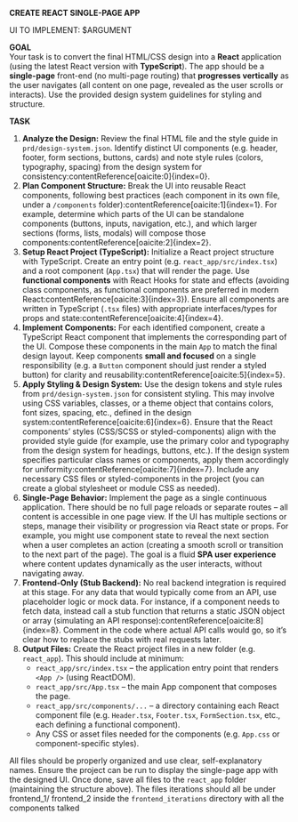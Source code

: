 **CREATE REACT SINGLE-PAGE APP**

UI TO IMPLEMENT: $ARGUMENT

**GOAL**  
Your task is to convert the final HTML/CSS design into a **React** application (using the latest React version with **TypeScript**). The app should be a **single-page** front-end (no multi-page routing) that **progresses vertically** as the user navigates (all content on one page, revealed as the user scrolls or interacts). Use the provided design system guidelines for styling and structure.

**TASK**  
1. **Analyze the Design:** Review the final HTML file and the style guide in `prd/design-system.json`. Identify distinct UI components (e.g. header, footer, form sections, buttons, cards) and note style rules (colors, typography, spacing) from the design system for consistency:contentReference[oaicite:0]{index=0}.  
2. **Plan Component Structure:** Break the UI into reusable React components, following best practices (each component in its own file, under a `/components` folder):contentReference[oaicite:1]{index=1}. For example, determine which parts of the UI can be standalone components (buttons, inputs, navigation, etc.), and which larger sections (forms, lists, modals) will compose those components:contentReference[oaicite:2]{index=2}.  
3. **Setup React Project (TypeScript):** Initialize a React project structure with TypeScript. Create an entry point (e.g. `react_app/src/index.tsx`) and a root component (`App.tsx`) that will render the page. Use **functional components** with React Hooks for state and effects (avoiding class components, as functional components are preferred in modern React:contentReference[oaicite:3]{index=3}). Ensure all components are written in TypeScript (`.tsx` files) with appropriate interfaces/types for props and state:contentReference[oaicite:4]{index=4}.  
4. **Implement Components:** For each identified component, create a TypeScript React component that implements the corresponding part of the UI. Compose these components in the main `App` to match the final design layout. Keep components **small and focused** on a single responsibility (e.g. a `Button` component should just render a styled button) for clarity and reusability:contentReference[oaicite:5]{index=5}.  
5. **Apply Styling & Design System:** Use the design tokens and style rules from `prd/design-system.json` for consistent styling. This may involve using CSS variables, classes, or a theme object that contains colors, font sizes, spacing, etc., defined in the design system:contentReference[oaicite:6]{index=6}. Ensure that the React components’ styles (CSS/SCSS or styled-components) align with the provided style guide (for example, use the primary color and typography from the design system for headings, buttons, etc.). If the design system specifies particular class names or components, apply them accordingly for uniformity:contentReference[oaicite:7]{index=7}. Include any necessary CSS files or styled-components in the project (you can create a global stylesheet or module CSS as needed).  
6. **Single-Page Behavior:** Implement the page as a single continuous application. There should be no full page reloads or separate routes – all content is accessible in one page view. If the UI has multiple sections or steps, manage their visibility or progression via React state or props. For example, you might use component state to reveal the next section when a user completes an action (creating a smooth scroll or transition to the next part of the page). The goal is a fluid **SPA user experience** where content updates dynamically as the user interacts, without navigating away.  
7. **Frontend-Only (Stub Backend):** No real backend integration is required at this stage. For any data that would typically come from an API, use placeholder logic or mock data. For instance, if a component needs to fetch data, instead call a stub function that returns a static JSON object or array (simulating an API response):contentReference[oaicite:8]{index=8}. Comment in the code where actual API calls would go, so it’s clear how to replace the stubs with real requests later.  
8. **Output Files:** Create the React project files in a new folder (e.g. `react_app`). This should include at minimum:  
   - `react_app/src/index.tsx` – the application entry point that renders `<App />` (using ReactDOM).  
   - `react_app/src/App.tsx` – the main App component that composes the page.  
   - `react_app/src/components/...` – a directory containing each React component file (e.g. `Header.tsx`, `Footer.tsx`, `FormSection.tsx`, etc., each defining a functional component).  
   - Any CSS or asset files needed for the components (e.g. `App.css` or component-specific styles).  

All files should be properly organized and use clear, self-explanatory names. Ensure the project can be run to display the single-page app with the designed UI. Once done, save all files to the `react_app` folder (maintaining the structure above).
The files iterations should all be under frontend_1/ frontend_2 inside the `frontend_iterations` directory with all the components talked
